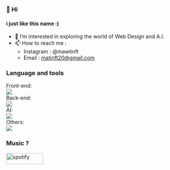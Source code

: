 ### 👋 Hi
#### i just like this name :)
- 👀 I’m interested in exploring the world of Web Design and A.I.
- 📫 How to reach me :
   - Instagram : @mawtinft
   - Email : matinft20@gmail.com
### Language and tools
<div>
   Front-end: <br>
   <a href="https://skillicons.dev">
   <img src="https://skillicons.dev/icons?i=css,html,js,nextjs,sass,tailwind,jquery" />
   </a>
   <br>Back-end:<br>
   <a href="https://skillicons.dev">
   <img src="https://skillicons.dev/icons?i=php,flask,fastapi" />
   </a>
   <br>AI:<br>
   <a href="https://skillicons.dev">
   <img src="https://skillicons.dev/icons?i=python,pytorch,tensorflow,sklearn" />
   </a>
   <br>Others:<br>
   <a href="https://skillicons.dev">
   <img src="https://skillicons.dev/icons?i=vscode,ubuntu,vim,postman,git,cpp" />
   </a>
</div>

### Music ?
[<img src="https://img.shields.io/badge/Spotify-1ED760?&style=for-the-badge&logo=spotify&logoColor=white" alt="spotify" width="100" height="30">](https://open.spotify.com/playlist/3rmAzugyov4VI2xGLZgVFA?si=MmND9uRsTdGEo9fea-tx6w)
<!---
matinft7/matinft7 is a ✨ special ✨ repository because its `README.md` (this file) appears on your GitHub profile.
You can click the Preview link to take a look at your changes.
--->
